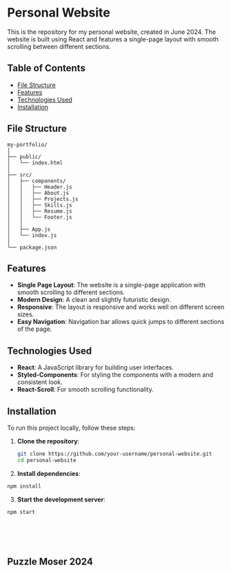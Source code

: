 # Personal Website

This is the repository for my personal website, created in June 2024. The website is built using React and features a single-page layout with smooth scrolling between different sections.

## Table of Contents
- [File Structure](#file-structure)
- [Features](#features)
- [Technologies Used](#technologies-used)
- [Installation](#installation)

## File Structure
```
my-portfolio/
│
├── public/
│   └── index.html
│
├── src/
│   ├── components/
│   │   ├── Header.js
│   │   ├── About.js
│   │   ├── Projects.js
│   │   ├── Skills.js
│   │   ├── Resume.js
│   │   └── Footer.js
│   │
│   ├── App.js
│   └── index.js
│
└── package.json
```

## Features
- **Single Page Layout**: The website is a single-page application with smooth scrolling to different sections.
- **Modern Design**: A clean and slightly futuristic design.
- **Responsive**: The layout is responsive and works well on different screen sizes.
- **Easy Navigation**: Navigation bar allows quick jumps to different sections of the page.

## Technologies Used
- **React**: A JavaScript library for building user interfaces.
- **Styled-Components**: For styling the components with a modern and consistent look.
- **React-Scroll**: For smooth scrolling functionality.

## Installation
To run this project locally, follow these steps:

1. **Clone the repository**:
   ```bash
   git clone https://github.com/your-username/personal-website.git
   cd personal-website
   ```
2. **Install dependencies**:
  ```bash
  npm install
  ```
3. **Start the development server**:
  ```bash
  npm start
  ```
<br>
<br>
<br>

## Puzzle Moser 2024
